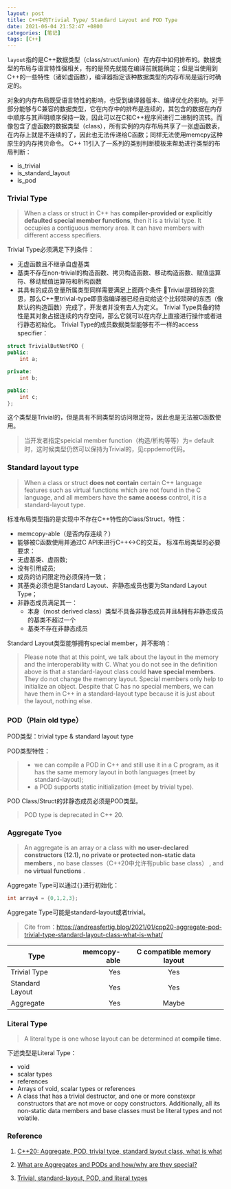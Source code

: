 ```yaml
---
layout: post
title: C++中的Trivial Type/ Standard Layout and POD Type
date: 2021-06-04 21:52:47 +0800
categories: [笔记]
tags: [C++]
---
```


`layout`指的是C++数据类型（class/struct/union）在内存中如何排布的。数据类型的布局与语言特性强相关，有的是预先就能在编译前就能确定；但是当使用到C++的一些特性（诸如虚函数），编译器指定该种数据类型的内存布局是运行时确定的。

对象的内存布局既受语言特性的影响，也受到编译器版本、编译优化的影响。对于部分能够与C兼容的数据类型，它在内存中的排布是连续的，其包含的数据在内存中顺序与其声明顺序保持一致，因此可以在C和C++程序间进行二进制的流转。而像包含了虚函数的数据类型（class），所有实例的内存布局共享了一张虚函数表，在内存上就是不连续的了，因此也无法传递给C函数；同样无法使用memcpy这种原生的内存拷贝命令。
C++ 11引入了一系列的类别判断模板来帮助进行类型的布局判断：
- is_trivial<T>
- is_standard_layout<T> 
- is_pod<T>

### Trivial Type
> When a class or struct in C++ has **compiler-provided or explicitly defaulted special member functions**, then it is a trivial type. It occupies a contiguous memory area. It can have members with different access specifiers.

Trivial Type必须满足下列条件：
- 无虚函数且不继承自虚基类
- 基类不存在non-trivial的构造函数、拷贝构造函数、移动构造函数、赋值运算符、移动赋值运算符和析构函数
- 其具有的成员变量所属类型同样需要满足上面两个条件
Trivial是琐碎的意思，那么C++里trivial-type即意指编译器已经自动给这个比较琐碎的东西（像默认的构造函数）完成了，开发者并没有去人为定义。
Trivial Type具备的特性是其对象占据连续的内存空间，那么它就可以在内存上直接进行操作或者进行静态初始化。
Trivial Type的成员数据类型能够有不一样的access specifier：

```cpp
struct TrivialButNotPOD {
public:
    int a;

private:
    int b;

public:
    int c;
};
```
这个类型是Trivial的，但是具有不同类型的访问限定符，因此也是无法被C函数使用。

> 当开发者指定speicial member function（构造/析构等等）为= default时，这时候类型仍然可以保持为Trivial的，见cppdemo代码。

### Standard layout type

> When a class or struct **does not contain** certain C++ language features such as virtual functions which are not found in the C language, and all members have the **same access** control, it is a standard-layout type.

标准布局类型指的是实现中不存在C++特性的Class/Struct，特性：
- memcopy-able（是否内存连续？）
- 能够被C函数使用并通过C API来进行C++<->C的交互。
标准布局类型的必要要求：
- 无虚基类、虚函数;
- 没有引用成员;
- 成员的访问限定符必须保持一致；
- 其基类必须也是Standard Layout、非静态成员也要为Standard Layout Type；
- 非静态成员满足其一：
  - 本身（most derived class）类型不具备非静态成员并且&拥有非静态成员的基类不超过一个
  - 基类不存在非静态成员

Standard Layout类型能够拥有special member，并不影响：

> Please note that at this point, we talk about the layout in the memory and the interoperability with C. What you do not see in the definition above is that a standard-layout class could **have special members**. They do not change the memory layout. Special members only help to initialize an object. Despite that C has no special members, we can have them in C++ in a standard-layout type because it is just about the layout, nothing else.

### POD（Plain old type）

POD类型：trivial type & standard layout type

POD类型特性：

> - we can compile a POD in C++ and still use it in a C program, as it has the same memory layout in both languages (meet by standard-layout);
> - a POD supports static initialization (meet by trivial type).

POD Class/Struct的非静态成员必须是POD类型。

> POD type is deprecated in C++ 20.

### Aggregate Tyoe
> An aggregate is an array or a class with **no user-declared constructors (12.1), no private or protected non-static data members** , no base classes（C++20中允许有public base class） , and **no virtual functions** .

Aggregate Type可以通过`{}`进行初始化：

```cpp
int array4 = {0,1,2,3};
```

Aggregate Type可能是standard-layout或者trivial。

> Cite from：https://andreasfertig.blog/2021/01/cpp20-aggregate-pod-trivial-type-standard-layout-class-what-is-what/

| Type        | memcopy-able   |  C compatible memory layout  |
| --------   | -----:   | :----: |
| Trivial Type   | Yes     |   Yes   |
| Standard Layout        | Yes      |   Yes   |
| Aggregate       | Yes     |   Maybe    |

### Literal Type

> A literal type is one whose layout can be determined at **compile time**.

下述类型是Literal Type：

- void
- scalar types
- references
- Arrays of void, scalar types or references
- A class that has a trivial destructor, and one or more constexpr constructors that are not move or copy constructors. Additionally, all its non-static data members and base classes must be literal types and not volatile.

### Reference

1. [C++20: Aggregate, POD, trivial type, standard layout class, what is what](https://andreasfertig.blog/2021/01/cpp20-aggregate-pod-trivial-type-standard-layout-class-what-is-what/)

2. [What are Aggregates and PODs and how/why are they special?](https://stackoverflow.com/questions/4178175/what-are-aggregates-and-pods-and-how-why-are-they-special)

3. [Trivial, standard-layout, POD, and literal types](https://docs.microsoft.com/en-us/cpp/cpp/trivial-standard-layout-and-pod-types?view=msvc-160)